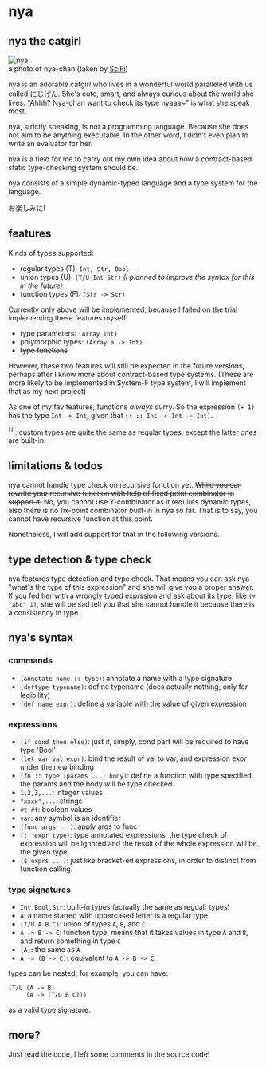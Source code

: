 # nya

## nya the catgirl

![nya](http://i.imgur.com/UcqXJyPl.jpg)<br>
a photo of nya-chan (taken by [SciFi](http://konachan.net/post/show/191401/animal-animal_ears-black_hair-cat-catgirl-cat_smil))

nya is an adorable catgirl who lives in a wonderful world paralleled
with us called にじげん. She's cute, smart, and always curious about
the world she lives. "Ahhh? Nya-chan want to check its type nyaaa~" is
what she speak most.

nya, strictly speaking, is not a programming language. Because she
does not aim to be anything executable. In the other word, I didn't
even plan to write an evaluator for her.

nya is a field for me to carry out my own idea about how a
contract-based static type-checking system should be.

nya consists of a simple dynamic-typed language and a type system for
the language.

お楽しみに!

## features

Kinds of types supported:

* regular types (T): `Int, Str, Bool`
* union types (U): `(T/U Int Str)` *(I planned to improve the syntax for this in the future)*
* function types (F): `(Str -> Str)`

Currently only above will be implemented, because I failed on the
trial implementing these features myself:

* type parameters: `(Array Int)`
* polymorphic types: `(Array a -> Int)`
* ~~type functions~~

However, these two features will still be expected in the future
versions, perhaps after I know more about contract-based type
systems. (These are more likely to be implemented in System-F type
system, I will implement that as my next project)

As one of my fav features, functions *always* curry. So the expression `(+ 1)` has the type `Int -> Int`, given that `(+ :: Int -> Int -> Int)`.


<sup>[1]</sup>: custom types are quite the same as regular types,
except the latter ones are built-in.


## limitations & todos

nya cannot handle type check on recursive function yet. ~~While you can
rewrite your recursive function with help of fixed point combinator to support
it.~~ No, you cannot use Y-combinator as it requires dynamic types,
also there is no fix-point combinator built-in in nya so far. That is
to say, you cannot have recursive function at this point.

Nonetheless, I will add support for that in the following versions.


## type detection & type check
nya features type detection and type check. That means you can ask nya
"what's the type of this expression" and she will give you a proper
answer. If you fed her with a wrongly typed exprssion and ask about
its type, like `(+ "abc" 1)`, she will be sad tell you that she cannot
handle it because there is a consistency in type.

## nya's syntax

### commands

* `(annotate name :: type)`: annotate a name with a type signature
* `(deftype typename)`: define typename (does actually nothing, only for legibility)
* `(def name expr)`: define a variable with the value of given expression

### expressions

* `(if cond then else)`: just if, simply, cond part will be required to have type 'Bool'
* `(let var val expr)`: bind the result of val to var, and expression expr under the new binding
* `(fn :: type [params ...] body)`: define a function with type specified. the params and the body will be type checked.
* `1,2,3,...`: integer values
* `"xxxx",...`: strings
* `#t,#f`: boolean values
* `var`: any symbol is an identifier
* `(func args ...)`: apply args to func
* `(:: expr type)`: type annotated expressions, the type check of expression will be ignored and the result of the whole expression will be the given type
* `($ exprs ...)`: just like bracket-ed expressions, in order to distinct from function calling.

### type signatures

* `Int,Bool,Str`: built-in types (actually the same as regualr types)
* `A`: a name started with uppercased letter is a regular type
* `(T/U A B C)`: union of types `A`, `B`, and `C`.
* `A -> B -> C`: function type, means that it takes values in type `A` and `B`, and return something in type `C`
* `(A)`: the same as `A`
* `A -> (B -> C)`: equivalent to `A -> B -> C`.

types can be nested, for example, you can have:

```
(T/U (A -> B)
     (A -> (T/U B C)))
```

as a valid type signature.

## more?

Just read the code, I left some comments in the source code!
